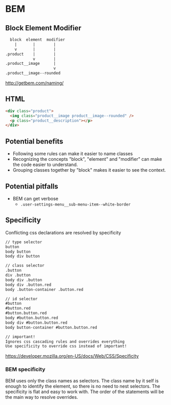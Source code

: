# BEM

## Block Element Modifier

```txt
  block  element  modifier
    |       |        |
    v       |        |
.product    |        |
            v        |
.product__image      |
                     v
.product__image--rounded
```

http://getbem.com/naming/

## HTML

```html
<div class="product">
  <img class="product__image product__image--rounded" />
  <p class="product__description"></p>
</div>
```

## Potential benefits

- Following some rules can make it easier to name classes
- Recognizing the concepts "block", "element" and "modifier" can make the code easier to understand.
- Grouping classes together by "block" makes it easier to see the context.

## Potential pitfalls

- BEM can get verbose
  - `.user-settings-menu__sub-menu-item--white-border`

## Specificity

Conflicting css declarations are resolved by specificity

```txt
// type selector
button
body button
body div button

// class selector
.button
div .button
body div .button
body div .button.red
body .button-container .button.red

// id selector
#button
#button.red
#button.button.red
body #button.button.red
body div #button.button.red
body button-container #button.button.red

// important!
Ignores css cascading rules and overrides everything
Use specificity to override css instead of important!

```

https://developer.mozilla.org/en-US/docs/Web/CSS/Specificity

### BEM specificity

BEM uses only the class names as selectors. The class name by it self is enough to identify the element, so there is no need to nest selectors. The specificity is flat and easy to work with. The order of the statements will be the main way to resolve overrides.
